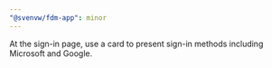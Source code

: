 ```yaml
---
"@svenvw/fdm-app": minor
---
```


At the sign-in page, use a card to present sign-in methods including Microsoft and Google.

